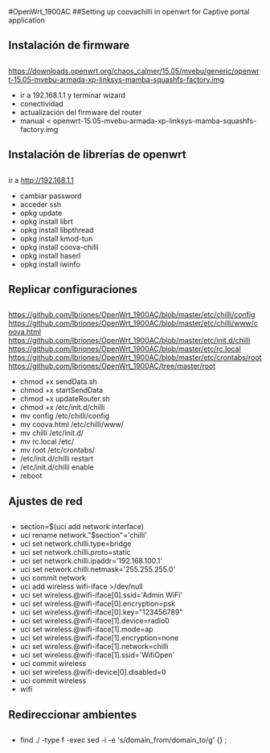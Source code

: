 #OpenWrt_1900AC
##Setting up coovachilli in openwrt for Captive portal application

## Instalación de firmware
##

https://downloads.openwrt.org/chaos_calmer/15.05/mvebu/generic/openwrt-15.05-mvebu-armada-xp-linksys-mamba-squashfs-factory.img

- ir a 192.168.1.1 y terminar wizard
- conectividad
- actualización del firmware del router
- manual < openwrt-15.05-mvebu-armada-xp-linksys-mamba-squashfs-factory.img

## Instalación de librerías de openwrt
##

ir a http://192.168.1.1
- cambiar password
- acceder ssh
- opkg update
- opkg install librt
- opkg install libpthread
- opkg install kmod-tun
- opkg install coova-chilli
- opkg install haserl
- opkg install iwinfo

## Replicar configuraciones
##

https://github.com/lbriones/OpenWrt_1900AC/blob/master/etc/chilli/config
https://github.com/lbriones/OpenWrt_1900AC/blob/master/etc/chilli/www/coova.html
https://github.com/lbriones/OpenWrt_1900AC/blob/master/etc/init.d/chilli
https://github.com/lbriones/OpenWrt_1900AC/blob/master/etc/rc.local
https://github.com/lbriones/OpenWrt_1900AC/blob/master/etc/crontabs/root
https://github.com/lbriones/OpenWrt_1900AC/tree/master/root

- chmod +x sendData.sh
- chmod +x startSendData
- chmod +x updateRouter.sh
- chmod +x /etc/init.d/chilli
- mv config     /etc/chilli/config
- mv coova.html /etc/chilli/www/
- mv chilli     /etc/init.d/
- mv rc.local   /etc/
- mv root       /etc/crontabs/
- /etc/init.d/chilli restart
- /etc/init.d/chilli enable
- reboot

## Ajustes de red
##

- section=$(uci add network interface)
- uci rename network."$section"='chilli'
- uci set network.chilli.type=bridge
- uci set network.chilli.proto=static
- uci set network.chilli.ipaddr='192.168.100.1'
- uci set network.chilli.netmask='255.255.255.0'
- uci commit network
- uci add wireless wifi-iface >/dev/null
- uci set wireless.@wifi-iface[0].ssid='Admin WiFi'
- uci set wireless.@wifi-iface[0].encryption=psk
- uci set wireless.@wifi-iface[0].key="123456789"
- uci set wireless.@wifi-iface[1].device=radio0
- uci set wireless.@wifi-iface[1].mode=ap
- uci set wireless.@wifi-iface[1].encryption=none
- uci set wireless.@wifi-iface[1].network=chilli
- uci set wireless.@wifi-iface[1].ssid='WifiOpen'
- uci commit wireless
- uci set wireless.@wifi-device[0].disabled=0
- uci commit wireless
- wifi

## Redireccionar ambientes
##

- find ./ -type f -exec sed -i -e 's/domain_from/domain_to/g' {} \;
